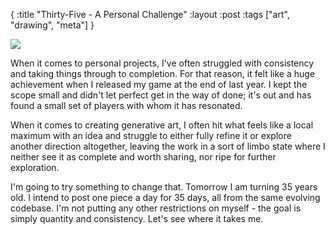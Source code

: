 {
:title "Thirty-Five - A Personal Challenge"
:layout :post
:tags ["art", "drawing", "meta"]
}

![](/img/thirty-five/intro.jpg)

When it comes to personal projects, I've often struggled with consistency and taking things through to completion. For that reason, it felt like a huge achievement when I released my game at the end of last year. I kept the scope small and didn't let perfect get in the way of done; it's out and has found a small set of players with whom it has resonated.

When it comes to creating generative art, I often hit what feels like a local maximum with an idea and struggle to either fully refine it or explore another direction altogether, leaving the work in a sort of limbo state where I neither see it as complete and worth sharing, nor ripe for further exploration.

I'm going to try something to change that. Tomorrow I am turning 35 years old. I intend to post one piece a day for 35 days, all from the same evolving codebase. I'm not putting any other restrictions on myself - the goal is simply quantity and consistency. Let's see where it takes me.
